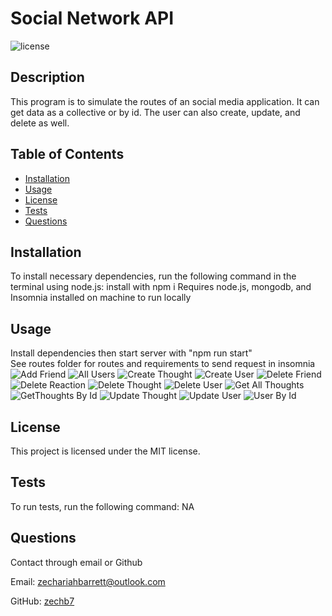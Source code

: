 # Social Network API
![license](https://img.shields.io/badge/license-MIT-blue)
## Description
This program is to simulate the routes of an social media application. It can get data as a collective or by id. The user can also create, update, and delete as well.

## Table of Contents
* [Installation](#installation)
* [Usage](#usage) 
* [License](#license)
* [Tests](#tests)
* [Questions](#questions)

## Installation
To install necessary dependencies, run the following command in the terminal using node.js:
install with npm i
Requires node.js, mongodb, and Insomnia installed on machine to run locally

## Usage 
Install dependencies then start server with "npm run start"\
See routes folder for routes and requirements to send request in insomnia
![Add Friend](./assets/addFriend.png)
![All Users](./assets/allUsers.png)
![Create Thought](./assets/createThought.png)
![Create User](./assets/createUser.png)
![Delete Friend](./assets/deleteFriend.png)
![Delete Reaction](./assets/deleteReaction.png)
![Delete Thought](./assets/deleteThought.png)
![Delete User](./assets/deleteUser.png)
![Get All Thoughts](./assets/getAllThoughts.png)
![GetThoughts By Id](./assets/getThoughtsById.png)
![Update Thought](./assets/updateThought.png)
![Update User](./assets/updateUser.png)
![User By Id](./assets/userbyid.png)

## License
This project is licensed under the MIT license.

## Tests
To run tests, run the following command:
NA

## Questions
Contact through email or Github

Email: zechariahbarrett@outlook.com

GitHub: [zechb7](https://github.com/zechb7) 